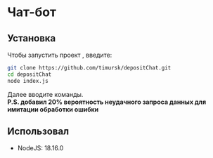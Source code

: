 # Чат-бот

## Установка
Чтобы запустить проект , введите:
```sh
git clone https://github.com/timursk/depositChat.git
cd depositChat
node index.js
```
Далее вводите команды. <br>
**P.S. добавил 20% вероятность неудачного запроса данных для имитации обработки ошибки**

## Использовал
* NodeJS: 18.16.0